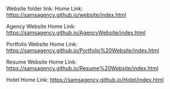 Website folder link:
Home Link: https://samsagency.github.io/website/index.html

Agency Website
Home Link: https://samsagency.github.io/AgencyWebsite/index.html

Portfolio Website
Home Link: https://samsagency.github.io/Portfolio%20Website/index.html

Resume Website
Home Link: https://samsagency.github.io/Resume%20Website/index.html

Hotel
Home Link: https://samsagency.github.io/Hotel/index.html
